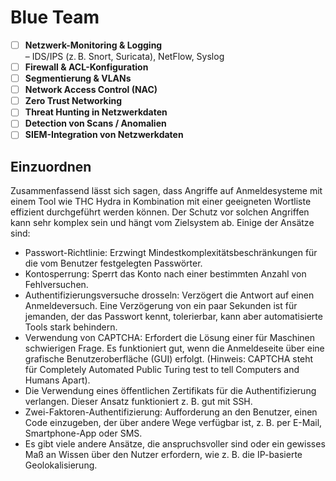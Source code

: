 # Blue Team

* [ ] **Netzwerk-Monitoring & Logging**\
  – IDS/IPS (z. B. Snort, Suricata), NetFlow, Syslog
* [ ] **Firewall & ACL-Konfiguration**
* [ ] **Segmentierung & VLANs**
* [ ] **Network Access Control (NAC)**
* [ ] **Zero Trust Networking**
* [ ] **Threat Hunting in Netzwerkdaten**
* [ ] **Detection von Scans / Anomalien**
* [ ] **SIEM-Integration von Netzwerkdaten**

## Einzuordnen

Zusammenfassend lässt sich sagen, dass Angriffe auf Anmeldesysteme mit einem Tool wie THC Hydra in Kombination mit einer geeigneten Wortliste effizient durchgeführt werden können. Der Schutz vor solchen Angriffen kann sehr komplex sein und hängt vom Zielsystem ab. Einige der Ansätze sind:

* Passwort-Richtlinie: Erzwingt Mindestkomplexitätsbeschränkungen für die vom Benutzer festgelegten Passwörter.&#x20;
* Kontosperrung: Sperrt das Konto nach einer bestimmten Anzahl von Fehlversuchen.&#x20;
* Authentifizierungsversuche drosseln: Verzögert die Antwort auf einen Anmeldeversuch. Eine Verzögerung von ein paar Sekunden ist für jemanden, der das Passwort kennt, tolerierbar, kann aber automatisierte Tools stark behindern.&#x20;
* Verwendung von CAPTCHA: Erfordert die Lösung einer für Maschinen schwierigen Frage. Es funktioniert gut, wenn die Anmeldeseite über eine grafische Benutzeroberfläche (GUI) erfolgt. (Hinweis: CAPTCHA steht für Completely Automated Public Turing test to tell Computers and Humans Apart).&#x20;
* Die Verwendung eines öffentlichen Zertifikats für die Authentifizierung verlangen. Dieser Ansatz funktioniert z. B. gut mit SSH.&#x20;
* Zwei-Faktoren-Authentifizierung: Aufforderung an den Benutzer, einen Code einzugeben, der über andere Wege verfügbar ist, z. B. per E-Mail, Smartphone-App oder SMS.&#x20;
* Es gibt viele andere Ansätze, die anspruchsvoller sind oder ein gewisses Maß an Wissen über den Nutzer erfordern, wie z. B. die IP-basierte Geolokalisierung.
